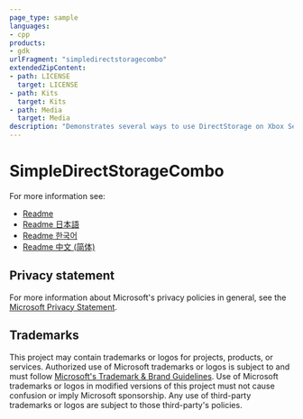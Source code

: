 ```yaml
---
page_type: sample
languages:
- cpp
products:
- gdk
urlFragment: "simpledirectstoragecombo"
extendedZipContent:
- path: LICENSE
  target: LICENSE
- path: Kits
  target: Kits
- path: Media
  target: Media
description: "Demonstrates several ways to use DirectStorage on Xbox Series X|S, Desktop, and Xbox One. DirectStorage on Xbox One is handled through an emulation layer"
---
```


# SimpleDirectStorageCombo

For more information see: 
- [Readme](https://github.com/microsoft/Xbox-GDK-Samples/blob/main/Samples/System/SimpleDirectStorageCombo/readme_en-us.md)
- [Readme 日本語](https://github.com/microsoft/Xbox-GDK-Samples/blob/main/Samples/System/SimpleDirectStorageCombo/readme_ja-jp.md)
- [Readme 한국어](https://github.com/microsoft/Xbox-GDK-Samples/blob/main/Samples/System/SimpleDirectStorageCombo/readme_ko-kr.md)
- [Readme 中文 (简体)](https://github.com/microsoft/Xbox-GDK-Samples/blob/main/Samples/System/SimpleDirectStorageCombo/readme_zh-cn.md)

## Privacy statement

For more information about Microsoft's privacy policies in general, see the [Microsoft Privacy Statement](https://privacy.microsoft.com/privacystatement/).

## Trademarks

This project may contain trademarks or logos for projects, products, or services. Authorized use of Microsoft trademarks or logos is subject to and must follow [Microsoft's Trademark & Brand Guidelines](https://www.microsoft.com/en-us/legal/intellectualproperty/trademarks/usage/general). Use of Microsoft trademarks or logos in modified versions of this project must not cause confusion or imply Microsoft sponsorship. Any use of third-party trademarks or logos are subject to those third-party's policies.

